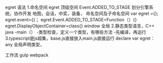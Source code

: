 egret 语法
1.命名空间 egret 顶级空间
Event.ADDED_TO_STAGE 划分引擎系统，协作开发 地图，会话，中奖，装备，
命名空间及子命名空间
var egret ={};
egret.event={}；
egret.Event.ADDED_TO_STAGE=Function（）{}
egret.DisplayObjectContainer=class{}
window 全局
2.静态类型语言，C++ java
-main（）
-类型检查，定义一个类型，有哪些方法
-先编译，再运行
3.typescript是js超集，base.js直接放入main.js直接运行
declare var egret：any 全局声明类型，

工作流 gulp 
webpack
